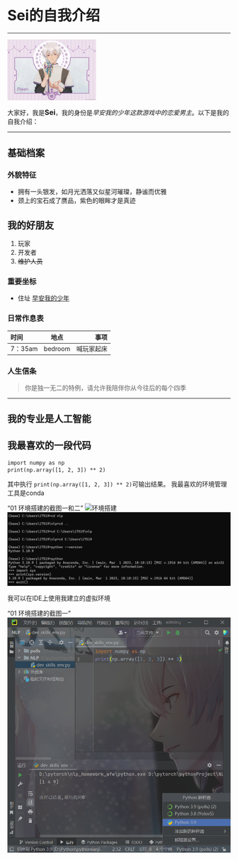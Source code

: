 # <font size = 6 >Sei的自我介绍</font>
***
<img src="https://github.com/SEI-gu/Git-wfw-zryy/raw/main/picture/qianricao.jpg" alt="sei的形象" width = "200">

大家好，我是<font size = 3 >**Sei**</font>，我的身份是*早安我的少年这款游戏中的恋爱男主*。以下是我的自我介绍：
***
## 基础档案
### 外貌特征
* 拥有一头银发，如月光洒落又似星河璀璨，静谧而优雅
* 颈上的宝石成了赝品，紫色的眼眸才是真迹

## 我的好朋友
1. 玩家
2. 开发者
3. ~~维护人员~~

### 重要坐标
* 住址 [早安我的少年](https://www.taptap.cn/app/149177 "早安我的少年")

### 日常作息表
| 时间     |   地点    |    事项 |
|:-------|:-------:|------:|
| 7：35am | bedroom | 喊玩家起床 |

### 人生信条
> 你是独一无二的特例，请允许我陪伴你从今往后的每个四季
***
## 我的专业是人工智能
## 我最喜欢的一段代码
    import numpy as np 
    print(np.array([1, 2, 3]) ** 2)
其中执行 ``print(np.array([1, 2, 3]) ** 2)``可输出结果。
我最喜欢的环境管理工具是conda

“01 环境搭建的截图一和二” <img src="D:\Git\homework\截图2.png" alt="环境搭建" width = "800">
<img src="https://github.com/SEI-gu/Git-wfw-zryy/raw/main/picture/截图1.png" alt="环境搭建" width = "800">

我可以在IDE上使用我建立的虚拟环境

“01 环境搭建的截图一” <img src="https://github.com/SEI-gu/Git-wfw-zryy/raw/main/picture/截图2.png" alt="使用虚拟环境" width = "800">





